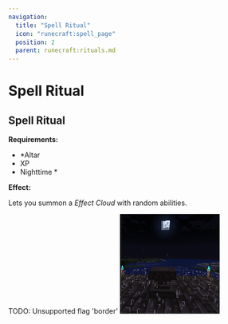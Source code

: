 ```yaml
---
navigation:
  title: "Spell Ritual"
  icon: "runecraft:spell_page"
  position: 2
  parent: runecraft:rituals.md
---
```


# Spell Ritual

## Spell Ritual

<ItemImage id="runecraft:spell_page" />

**__Requirements:__** 

- *Altar 
- XP 
- Nighttime *

**__Effect:__** 

Lets you summon a *Effect Cloud* with random abilities.



TODO: Unsupported flag 'border'
![](spell_ritual.png)

